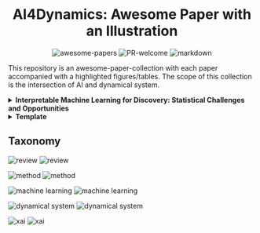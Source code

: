 <div align="center">

# AI4Dynamics: Awesome Paper with an Illustration

<a><img alt="awesome-papers" src="https://img.shields.io/badge/awesome-papers-green"></a>
<a><img alt="PR-welcome" src="https://img.shields.io/badge/PR-welcome-blue"></a>
<a><img alt="markdown" src="https://img.shields.io/badge/markdown-purple"></a>

</div>

This repository is an awesome-paper-collection with each paper accompanied with a highlighted figures/tables.
The scope of this collection is the intersection of AI and dynamical system.

<!-- BLOCK START -->
<details>
<!-- Unfold text -->
  <summary><b>Interpretable Machine Learning for Discovery: Statistical Challenges and Opportunities</b></summary>
<!-- Tags -->
  <img alt="review" src="https://img.shields.io/badge/review-green">
  <img alt="xai" src="https://img.shields.io/badge/xai-red">
<!-- Illustration -->
  <a><img alt="illustration" src="illustrations\Genevera2024.png"></a>
</details>
<!-- BLOCK END -->



<!-- BLOCK START -->
<details>
<!-- Unfold text -->
  <summary><b>Template</b></summary>
<!-- Tags -->
  <img alt="review" src="https://img.shields.io/badge/review-green">
  <img alt="xai" src="https://img.shields.io/badge/xai-red">
<!-- Illustration -->
  <a><img alt="illustration" src="illustrations\Genevera2024.png"></a>
</details>
<!-- BLOCK END -->

## Taxonomy

![review](https://img.shields.io/badge/review-green)
<img alt="review" src="https://img.shields.io/badge/review-green">

![method](https://img.shields.io/badge/method-orange)
<img alt="method" src="https://img.shields.io/badge/method-orange">

![machine learning](https://img.shields.io/badge/machine_learning-blue)
<img alt="machine learning" src="https://img.shields.io/badge/machine_learning-blue">

![dynamical system](https://img.shields.io/badge/dynamical_system-purple)
<img alt="dynamical system" src="https://img.shields.io/badge/dynamical_system-purple">

![xai](https://img.shields.io/badge/xai-red)
<img alt="xai" src="https://img.shields.io/badge/xai-red">



